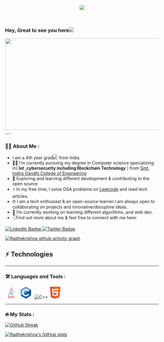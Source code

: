 <p align="center"><img src="https://media.giphy.com/media/WSBeyxvC1jH496xQGA/giphy.gif" width="100"/></p>
<p align="center"><img src="https://komarev.com/ghpvc/?username=Radhekrishnaa&style=flat-square&color=blue" alt=""></p>

### Hey, Great to see you here<img src="https://media.giphy.com/media/hvRJCLFzcasrR4ia7z/giphy.gif" width="30px"/>

<div align="center">
  <img src="https://media.giphy.com/media/dWesBcTLavkZuG35MI/giphy.gif" width="600" height="300"/>
</div>
---

### :man_technologist: About Me :
- I am a 4th year grad<img src="https://media.giphy.com/media/WUlplcMpOCEmTGBtBW/giphy.gif" width="30"> from India.
- :student: I’m currently pursuing my degree in  Computer science specializing in( **Iot ,cybersecurity including Blockchain Technology** ) from [Smt. Indira Gandhi College of Engineering](http://sigce.edu.in/) 
- :seedling: Exploring and learning different development & contributing to the open source
- :zap: In my free time, I solve DSA problems on [Leetcode](https://leetcode.com/Radhekrishna_Mishra/) and read tech articles.
- :nerd_face: I am a tech enthusiast & an open-source learner.I am always open to collaborating on projects and innovative/disruptive ideas. 
-  🔭 I’m currently working on learning different algorithms ,and web dev.
- :point_down:Find out more about me & feel free to connect with me here:
<div id="badges">
  <a href="https://www.linkedin.com/in/radhekrishna-mishra-23abb7230/">
    <img src="https://img.shields.io/badge/LinkedIn-blue?style=for-the-badge&logo=linkedin&logoColor=white" alt="LinkedIn Badge"/>
  </a>
 
  <a href="https://twitter.com/home?lang=en">
    <img src="https://img.shields.io/badge/Twitter-blue?style=for-the-badge&logo=twitter&logoColor=white" alt="Twitter Badge"/>
  </a>
  
</div>


[![Radhekrishna github activity graph](https://github-readme-activity-graph.vercel.app/graph?username=Radhekrishnaa)](https://github.com/Radhekrishnaa/github-readme-activity-graph)

## ⚡ Technologies

---

### :hammer_and_wrench: Languages and Tools :

<img src="https://github.com/devicons/devicon/blob/master/icons/java/java-original-wordmark.svg" title="Java" alt="Java" width="40" height="40"/>&nbsp;
<img src="https://github.com/devicons/devicon/blob/master/icons/c/c-original.svg" title="C" alt="C" width="40" height="40"/>&nbsp;
![C++](https://img.shields.io/badge/C%2B%2B-00599C?style=for-the-badge&logo=c%2B%2B&logoColor=white)
<img src="https://github.com/devicons/devicon/blob/master/icons/html5/html5-original.svg" title="HTML5" alt="HTML" width="40" height="40"/>&nbsp;


---

### :fire: My Stats :
<!--
<img 
   src="https://github-readme-stats.vercel.app/api?username=Radhekrishnaa&show_icons=true&theme=tokyonight" 
/> Hi
-->
[![GitHub Streak](http://github-readme-streak-stats.herokuapp.com?user=Radhekrishnaa&theme=dark&date_format=M%20j%5B%2C%20Y%5D)](https://git.io/streak-stats)


[![Radhekrishna's GitHub stats](https://github-readme-stats.vercel.app/api?username=Radhekrishnaa)](https://github.com/anuraghazra/github-readme-stats)
<!--
**Radhekrishnaa/Radhekrishnaa** is a ✨ _special_ ✨ repository because its `README.md` (this file) appears on your GitHub profile.


Bshhsjsjsjjsjssjsj
- 🔭 I’m currently working on ...
- 🌱 I’m currently learning ...
- 👯 I’m looking to collaborate on ...
- 🤔 I’m looking for help with ...
- 💬 Ask me about ...
- 📫 How to reach me: ...
- 😄 Pronouns: ...
- ⚡ Fun fact: hi
-->
